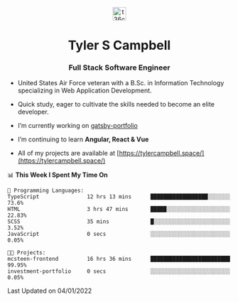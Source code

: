 <p align="center">
<a href="https://www.linkedin.com/in/t36campbell" target="blank"><img align="center" src="https://ik.imagekit.io/t36campbell/Portfolio/linkedin.png.original_m8bbGgPh6.png" alt="t36campbell" height="30" width="30" /></a>
</p>
<h1 align="center">Tyler S Campbell</h1>
<h3 align="center">Full Stack Software Engineer</h3>

* United States Air Force veteran with a B.Sc. in Information Technology specializing in Web Application Development. 

* Quick study, eager to cultivate the skills needed to become an elite developer.

* I’m currently working on [gatsby-portfolio](https://github.com/t36campbell/gatsby-portfolio)

* I’m continuing to learn **Angular, React & Vue**

* All of my projects are available at [https://tylercampbell.space/](https://tylercampbell.space/)

<!--START_SECTION:waka-->
📊 **This Week I Spent My Time On** 

```text
💬 Programming Languages: 
TypeScript               12 hrs 13 mins      ██████████████████░░░░░░░   73.6% 
HTML                     3 hrs 47 mins       █████░░░░░░░░░░░░░░░░░░░░   22.83% 
SCSS                     35 mins             █░░░░░░░░░░░░░░░░░░░░░░░░   3.52% 
JavaScript               0 secs              ░░░░░░░░░░░░░░░░░░░░░░░░░   0.05%

🐱‍💻 Projects: 
mcsteen-frontend         16 hrs 36 mins      █████████████████████████   99.95% 
investment-portfolio     0 secs              ░░░░░░░░░░░░░░░░░░░░░░░░░   0.05%

```


 Last Updated on 04/01/2022
<!--END_SECTION:waka-->
